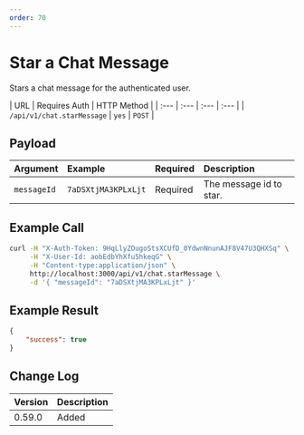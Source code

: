 ```yaml
---
order: 70
---
```


# Star a Chat Message
Stars a chat message for the authenticated user.

| URL | Requires Auth | HTTP Method |
| :--- | :--- | :--- | :--- |
| `/api/v1/chat.starMessage` | `yes` | `POST` |

## Payload
| Argument | Example | Required | Description |
| :--- | :--- | :--- | :--- |
| `messageId` | `7aDSXtjMA3KPLxLjt` | Required | The message id to star. |

## Example Call
```bash
curl -H "X-Auth-Token: 9HqLlyZOugoStsXCUfD_0YdwnNnunAJF8V47U3QHXSq" \
     -H "X-User-Id: aobEdbYhXfu5hkeqG" \
     -H "Content-type:application/json" \
     http://localhost:3000/api/v1/chat.starMessage \
     -d '{ "messageId": "7aDSXtjMA3KPLxLjt" }'
```

## Example Result
```json
{
    "success": true
}
```

## Change Log
| Version | Description |
| :--- | :--- |
| 0.59.0 | Added |
